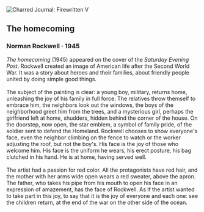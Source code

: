 <div class="artwork-of-the-day">
  <div class="container">
    <div class="img-wrapper">
      <img
        src="https://uploads1.wikiart.org/00287/images/norman-rockwell/homecoming.jpg!Large.jpg"
        alt="Charred Journal: Firewritten V" />
    </div>
    <div class="artwork-detail">
      <div class="artwork-origin"> 
        <h2 class="artwork-name">The homecoming</h2>
        <h3 class="artist">
          Norman Rockwell
                    ·  1945
        </h3>
      </div>
      <p class="description">
        <span class="artwork-description-text ng-binding" ng-bind-html="viewModel.ArtworkOfTheDay.Description | unsafe"><i>The homecoming</i> (1945) appeared on the cover of the <i>Saturday Evening Post</i>. Rockwell created an image of American life after the Second World War. It was a story about heroes and their families, about friendly people united by doing simple good things. <br><br>The subject of the painting is clear: a young boy, military, returns home, unleashing the joy of his family in full force. The relatives throw themself to embrace him, the neighbors look out the windows, the boys of the neighborhood greet him from the trees, and a mysterious girl, perhaps the girlfriend left at home, shudders, hidden behind the corner of the house. On the doorstep, now open, the star emblem, a symbol of family pride,  of the soldier sent to defend the Homeland. Rockwell chooses to show everyone's face, even the neighbor climbing on the fence to watch or the worker adjusting the roof, but not the boy's. His face is the joy of those who welcome him. His face is the uniform he wears, his erect posture, his bag clutched in his hand. He is at home, having served well. <br><br>The artist had a passion for red color. All the protagonists have red hair, and the mother with her arms wide open wears a red sweater, above the apron. The father, who takes his pipe from his mouth to open his face in an expression of amazement, has the face of Rockwell. As if the artist wanted to take part in this joy, to say that it is the joy of everyone and each one: see the children return, at the end of the war on the other side of the ocean.</span>
                        <div class="text-shadow-container" ng-show="showShadow" style=""></div>
      </p>
    </div>
  </div>

</div>
